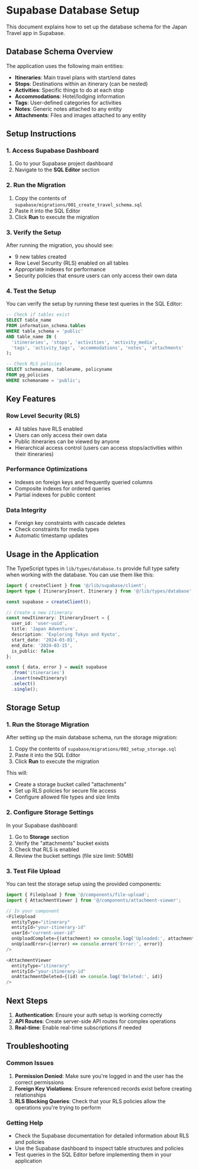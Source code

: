 # Supabase Database Setup

This document explains how to set up the database schema for the Japan Travel app in Supabase.

## Database Schema Overview

The application uses the following main entities:

- **Itineraries**: Main travel plans with start/end dates
- **Stops**: Destinations within an itinerary (can be nested)
- **Activities**: Specific things to do at each stop
- **Accommodations**: Hotel/lodging information
- **Tags**: User-defined categories for activities
- **Notes**: Generic notes attached to any entity
- **Attachments**: Files and images attached to any entity

## Setup Instructions

### 1. Access Supabase Dashboard

1. Go to your Supabase project dashboard
2. Navigate to the **SQL Editor** section

### 2. Run the Migration

1. Copy the contents of `supabase/migrations/001_create_travel_schema.sql`
2. Paste it into the SQL Editor
3. Click **Run** to execute the migration

### 3. Verify the Setup

After running the migration, you should see:

- 9 new tables created
- Row Level Security (RLS) enabled on all tables
- Appropriate indexes for performance
- Security policies that ensure users can only access their own data

### 4. Test the Setup

You can verify the setup by running these test queries in the SQL Editor:

```sql
-- Check if tables exist
SELECT table_name 
FROM information_schema.tables 
WHERE table_schema = 'public' 
AND table_name IN (
  'itineraries', 'stops', 'activities', 'activity_media', 
  'tags', 'activity_tags', 'accommodations', 'notes', 'attachments'
);

-- Check RLS policies
SELECT schemaname, tablename, policyname 
FROM pg_policies 
WHERE schemaname = 'public';
```

## Key Features

### Row Level Security (RLS)
- All tables have RLS enabled
- Users can only access their own data
- Public itineraries can be viewed by anyone
- Hierarchical access control (users can access stops/activities within their itineraries)

### Performance Optimizations
- Indexes on foreign keys and frequently queried columns
- Composite indexes for ordered queries
- Partial indexes for public content

### Data Integrity
- Foreign key constraints with cascade deletes
- Check constraints for media types
- Automatic timestamp updates

## Usage in the Application

The TypeScript types in `lib/types/database.ts` provide full type safety when working with the database. You can use them like this:

```typescript
import { createClient } from '@/lib/supabase/client';
import type { ItineraryInsert, Itinerary } from '@/lib/types/database';

const supabase = createClient();

// Create a new itinerary
const newItinerary: ItineraryInsert = {
  user_id: 'user-uuid',
  title: 'Japan Adventure',
  description: 'Exploring Tokyo and Kyoto',
  start_date: '2024-03-01',
  end_date: '2024-03-15',
  is_public: false
};

const { data, error } = await supabase
  .from('itineraries')
  .insert(newItinerary)
  .select()
  .single();
```

## Storage Setup

### 1. Run the Storage Migration

After setting up the main database schema, run the storage migration:

1. Copy the contents of `supabase/migrations/002_setup_storage.sql`
2. Paste it into the SQL Editor
3. Click **Run** to execute the migration

This will:
- Create a storage bucket called "attachments"
- Set up RLS policies for secure file access
- Configure allowed file types and size limits

### 2. Configure Storage Settings

In your Supabase dashboard:

1. Go to **Storage** section
2. Verify the "attachments" bucket exists
3. Check that RLS is enabled
4. Review the bucket settings (file size limit: 50MB)

### 3. Test File Upload

You can test the storage setup using the provided components:

```typescript
import { FileUpload } from '@/components/file-upload';
import { AttachmentViewer } from '@/components/attachment-viewer';

// In your component
<FileUpload
  entityType="itinerary"
  entityId="your-itinerary-id"
  userId="current-user-id"
  onUploadComplete={(attachment) => console.log('Uploaded:', attachment)}
  onUploadError={(error) => console.error('Error:', error)}
/>

<AttachmentViewer
  entityType="itinerary"
  entityId="your-itinerary-id"
  onAttachmentDeleted={(id) => console.log('Deleted:', id)}
/>
```

## Next Steps

1. **Authentication**: Ensure your auth setup is working correctly
2. **API Routes**: Create server-side API routes for complex operations
3. **Real-time**: Enable real-time subscriptions if needed

## Troubleshooting

### Common Issues

1. **Permission Denied**: Make sure you're logged in and the user has the correct permissions
2. **Foreign Key Violations**: Ensure referenced records exist before creating relationships
3. **RLS Blocking Queries**: Check that your RLS policies allow the operations you're trying to perform

### Getting Help

- Check the Supabase documentation for detailed information about RLS and policies
- Use the Supabase dashboard to inspect table structures and policies
- Test queries in the SQL Editor before implementing them in your application 